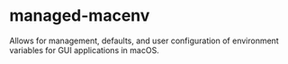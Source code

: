 # managed-macenv
Allows for management, defaults, and user configuration of environment variables for GUI applications in macOS.
